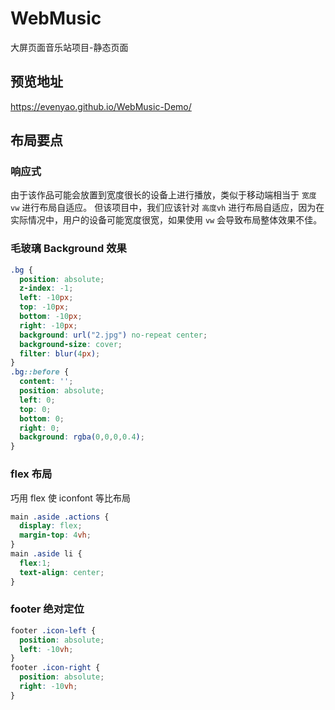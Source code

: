 # WebMusic
大屏页面音乐站项目-静态页面

## 预览地址
https://evenyao.github.io/WebMusic-Demo/


## 布局要点
### 响应式
由于该作品可能会放置到宽度很长的设备上进行播放，类似于移动端相当于 `宽度vw` 进行布局自适应。
但该项目中，我们应该针对 `高度vh` 进行布局自适应，因为在实际情况中，用户的设备可能宽度很宽，如果使用 `vw` 会导致布局整体效果不佳。

### 毛玻璃 Background 效果
```CSS
.bg {
  position: absolute;
  z-index: -1;
  left: -10px;
  top: -10px;
  bottom: -10px;
  right: -10px;
  background: url("2.jpg") no-repeat center;
  background-size: cover;
  filter: blur(4px);
}
.bg::before {
  content: '';
  position: absolute;
  left: 0;
  top: 0;
  bottom: 0;
  right: 0;
  background: rgba(0,0,0,0.4);
}
```
### flex 布局
巧用 flex 使 iconfont 等比布局
```CSS
main .aside .actions {
  display: flex;
  margin-top: 4vh;
}
main .aside li {
  flex:1;
  text-align: center;
}
```


### footer 绝对定位
```CSS
footer .icon-left {
  position: absolute;
  left: -10vh;
}
footer .icon-right {
  position: absolute;
  right: -10vh;
}
```
